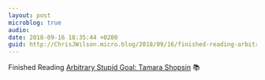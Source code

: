 ```yaml
---
layout: post
microblog: true
audio: 
date: 2018-09-16 18:35:44 +0200
guid: http://ChrisJWilson.micro.blog/2018/09/16/finished-reading-arbitrary.html
---
```

Finished Reading [Arbitrary Stupid Goal: Tamara Shopsin](http://www.amazon.com/dp/0374105863/?tag=minima0e-20) 📚 
